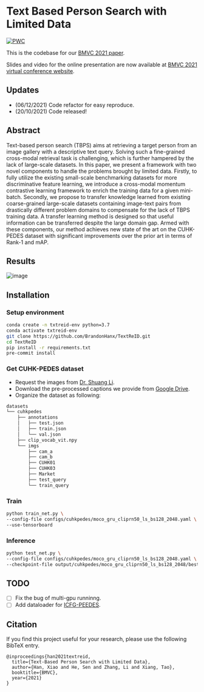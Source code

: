 # Text Based Person Search with Limited Data

[![PWC](https://img.shields.io/endpoint.svg?url=https://paperswithcode.com/badge/text-based-person-search-with-limited-data/nlp-based-person-retrival-on-cuhk-pedes)](https://paperswithcode.com/sota/nlp-based-person-retrival-on-cuhk-pedes?p=text-based-person-search-with-limited-data)

This is the codebase for our [BMVC 2021 paper](https://arxiv.org/abs/2110.10807). 

Slides and video for the online presentation are now available at [BMVC 2021 virtual conference website](https://www.bmvc2021-virtualconference.com/conference/papers/paper_0044.html).

## Updates
- (06/12/2021) Code refactor for easy reproduce.
- (20/10/2021) Code released!

## Abstract
Text-based person search (TBPS) aims at retrieving a target person from an image gallery with a descriptive text query.
Solving such a fine-grained cross-modal retrieval task is challenging, which is further hampered by the lack of large-scale datasets.
In this paper, we present a framework with two novel components to handle the problems brought by limited data.
Firstly, to fully utilize the existing small-scale benchmarking datasets for more discriminative feature learning, we introduce a cross-modal momentum contrastive learning framework to enrich the training data for a given mini-batch. Secondly, we propose to transfer knowledge learned from existing coarse-grained large-scale datasets containing image-text pairs from drastically different problem domains to compensate for the lack of TBPS training data. A transfer learning method is designed so that useful information can be transferred despite the large domain gap.  Armed with these components, our method achieves new state of the art on the CUHK-PEDES dataset with significant improvements over the prior art in terms of Rank-1 and mAP.

## Results
![image](https://user-images.githubusercontent.com/37724292/144879635-86ab9c7b-0317-4b42-ac46-a37b06853d18.png)

## Installation
### Setup environment
```bash
conda create -n txtreid-env python=3.7
conda activate txtreid-env
git clone https://github.com/BrandonHanx/TextReID.git
cd TextReID
pip install -r requirements.txt
pre-commit install
```
### Get CUHK-PEDES dataset
- Request the images from [Dr. Shuang Li](https://github.com/ShuangLI59/Person-Search-with-Natural-Language-Description).
- Download the pre-processed captions we provide from [Google Drive](https://drive.google.com/file/d/1V4d8OjFket5SaQmBVozFFeflNs6f9e1R/view?usp=sharing).
- Organize the dataset as following:
```bash
datasets
└── cuhkpedes
    ├── annotations
    │   ├── test.json
    │   ├── train.json
    │   └── val.json
    ├── clip_vocab_vit.npy
    └── imgs
        ├── cam_a
        ├── cam_b
        ├── CUHK01
        ├── CUHK03
        ├── Market
        ├── test_query
        └── train_query
```

### Train
```bash
python train_net.py \
--config-file configs/cuhkpedes/moco_gru_cliprn50_ls_bs128_2048.yaml \
--use-tensorboard
```
### Inference
```bash
python test_net.py \
--config-file configs/cuhkpedes/moco_gru_cliprn50_ls_bs128_2048.yaml \
--checkpoint-file output/cuhkpedes/moco_gru_cliprn50_ls_bs128_2048/best.pth
```

## TODO
- [ ] Fix the bug of multi-gpu runninng.
- [ ] Add dataloader for [ICFG-PEEDES](https://github.com/zifyloo/SSAN).

## Citation
If you find this project useful for your research, please use the following BibTeX entry.
```
@inproceedings{han2021textreid,
  title={Text-Based Person Search with Limited Data},
  author={Han, Xiao and He, Sen and Zhang, Li and Xiang, Tao},
  booktitle={BMVC},
  year={2021}
}
```
